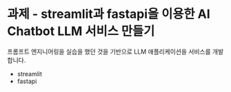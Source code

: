 # 과제 - streamlit과 fastapi을 이용한 AI Chatbot LLM 서비스 만들기
프롬프트 엔지니어링을 실습을 했던 것을 기반으로 LLM 애플리케이션을 서비스를 개발합니다.
   - streamlit 
   - fastapi
  


